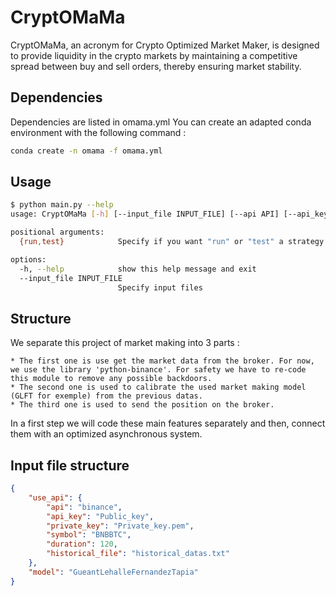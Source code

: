 # CryptOMaMa
CryptOMaMa, an acronym for Crypto Optimized Market Maker, is designed to provide liquidity in the crypto markets by maintaining a competitive spread between buy and sell orders, thereby ensuring market stability.

## Dependencies

Dependencies are listed in omama.yml
You can create an adapted conda environment with the following command : 

```bash
conda create -n omama -f omama.yml
```

## Usage

```bash
$ python main.py --help
usage: CryptOMaMa [-h] [--input_file INPUT_FILE] [--api API] [--api_key API_KEY] [--private_key PRIVATE_KEY] [--symbol SYMBOL] [--model MODEL] {run,test}

positional arguments:
  {run,test}            Specify if you want "run" or "test" a strategy.

options:
  -h, --help            show this help message and exit
  --input_file INPUT_FILE
                        Specify input files
```

## Structure

We separate this project of market making into 3 parts :

    * The first one is use get the market data from the broker. For now, we use the library 'python-binance'. For safety we have to re-code this module to remove any possible backdoors. 
    * The second one is used to calibrate the used market making model (GLFT for exemple) from the previous datas.
    * The third one is used to send the position on the broker.
  
In a first step we will code these main features separately and then, connect them with an optimized asynchronous system.

## Input file structure

```json
{
    "use_api": {
        "api": "binance",
        "api_key": "Public_key",
        "private_key": "Private_key.pem",
        "symbol": "BNBBTC",
        "duration": 120,
        "historical_file": "historical_datas.txt"
    },
    "model": "GueantLehalleFernandezTapia"
}
```
